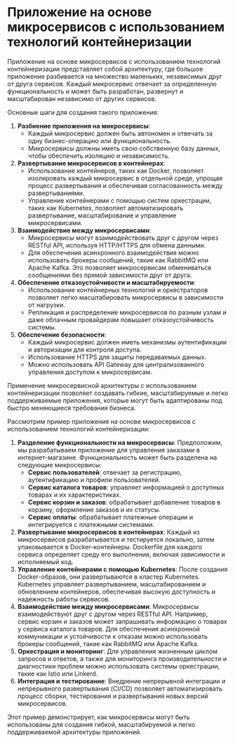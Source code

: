 # Приложение на основе микросервисов с использованием технологий контейнеризации

Приложение на основе микросервисов с использованием технологий контейнеризации представляет собой архитектуру, где большое приложение разбивается на множество маленьких, независимых друг от друга сервисов. Каждый микросервис отвечает за определенную функциональность и может быть разработан, развернут и масштабирован независимо от других сервисов.

Основные шаги для создания такого приложения:

1. **Разбиение приложения на микросервисы**:
   * Каждый микросервис должен быть автономен и отвечать за одну бизнес-операцию или функциональность.
   * Микросервисы должны иметь свою собственную базу данных, чтобы обеспечить изоляцию и независимость.
2. **Развертывание микросервисов в контейнерах**:
   * Использование контейнеров, таких как Docker, позволяет изолировать каждый микросервис в отдельной среде, упрощая процесс развертывания и обеспечивая согласованность между развертываниями.
   * Управление контейнерами с помощью систем оркестрации, таких как Kubernetes, позволяет автоматизировать развертывание, масштабирование и управление микросервисами.
3. **Взаимодействие между микросервисами**:
   * Микросервисы могут взаимодействовать друг с другом через RESTful API, используя HTTP/HTTPS для обмена данными.
   * Для обеспечения асинхронного взаимодействия можно использовать брокеры сообщений, такие как RabbitMQ или Apache Kafka. Это позволяет микросервисам обмениваться сообщениями без прямой зависимости друг от друга.
4. **Обеспечение отказоустойчивости и масштабируемости**:
   * Использование контейнерных технологий и оркестраторов позволяет легко масштабировать микросервисы в зависимости от нагрузки.
   * Репликация и распределение микросервисов по разным узлам и даже облачным провайдерам повышает отказоустойчивость системы.
5. **Обеспечение безопасности**:
   * Каждый микросервис должен иметь механизмы аутентификации и авторизации для контроля доступа.
   * Использование HTTPS для защиты передаваемых данных.
   * Можно использовать API Gateway для централизованного управления доступом к микросервисам.

Применение микросервисной архитектуры с использованием контейнеризации позволяет создавать гибкие, масштабируемые и легко поддерживаемые приложения, которые могут быть адаптированы под быстро меняющиеся требования бизнеса.



Рассмотрим пример приложения на основе микросервисов с использованием технологий контейнеризации:

1. **Разделение функциональности на микросервисы**: Предположим, мы разрабатываем приложение для управления заказами в интернет-магазине. Функциональность может быть разделена на следующие микросервисы:
   * **Сервис пользователей**: отвечает за регистрацию, аутентификацию и профили пользователей.
   * **Сервис каталога товаров**: управляет информацией о доступных товарах и их характеристиках.
   * **Сервис корзин и заказов**: обрабатывает добавление товаров в корзину, оформление заказов и их статусы.
   * **Сервис оплаты**: обрабатывает платежные операции и интегрируется с платежными системами.
2. **Развертывание микросервисов в контейнерах**: Каждый из микросервисов разрабатывается и тестируется локально, затем упаковывается в Docker-контейнеры. Dockerfile для каждого сервиса определяет среду его выполнения, включая зависимости и исполняемый код.
3. **Управление контейнерами с помощью Kubernetes**: После создания Docker-образов, они развертываются в кластер Kubernetes. Kubernetes управляет развертыванием, масштабированием и обновлением контейнеров, обеспечивая высокую доступность и надежность работы сервисов.
4. **Взаимодействие между микросервисами**: Микросервисы взаимодействуют друг с другом через RESTful API. Например, сервис корзин и заказов может запрашивать информацию о товарах у сервиса каталога товаров. Для обеспечения асинхронной коммуникации и устойчивости к отказам можно использовать брокеры сообщений, такие как RabbitMQ или Apache Kafka.
5. **Оркестрация и мониторинг**: Для управления жизненным циклом запросов и ответов, а также для мониторинга производительности и диагностики проблем можно использовать системы оркестрации, такие как Istio или Linkerd.
6. **Интеграция и тестирование**: Внедрение непрерывной интеграции и непрерывного развертывания (CI/CD) позволяет автоматизировать процесс сборки, тестирования и развертывания новых версий микросервисов.

Этот пример демонстрирует, как микросервисы могут быть использованы для создания гибкой, масштабируемой и легко поддерживаемой архитектуры приложений.
